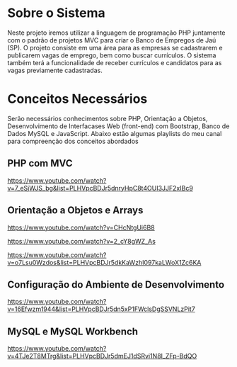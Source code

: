 # Sobre o Sistema

Neste projeto iremos utilizar a linguagem de programação PHP juntamente com o padrão de projetos MVC para criar o Banco de Empregos de Jaú (SP). O projeto consiste em uma área para as empresas se cadastrarem e publicarem vagas de emprego, bem como buscar currículos. O sistema também terá a funcionalidade de receber currículos e candidatos para as vagas previamente cadastradas.

# Conceitos Necessários

Serão necessários conhecimentos sobre PHP, Orientação a Objetos, Desenvolvimento de Interfacases Web (front-end) com Bootstrap, Banco de Dados MySQL e JavaScript.
Abaixo estão algumas playlists do meu canal para compreenção dos conceitos abordados

## PHP com MVC
https://www.youtube.com/watch?v=7_eSjWJS_bg&list=PLHVpcBDJr5dnryHpC8t4OUI3JJF2xIBc9

## Orientação a Objetos e Arrays
https://www.youtube.com/watch?v=CHcNtgUi6B8

https://www.youtube.com/watch?v=2_cY8gWZ_As

https://www.youtube.com/watch?v=o7Lsu0Wzdos&list=PLHVpcBDJr5dkKaWzhI097kaLWoX1Zc6KA

## Configuração do Ambiente de Desenvolvimento
https://www.youtube.com/watch?v=16Efwzm1944&list=PLHVpcBDJr5dn5xP1FWclsDgSSVNLzPit7

## MySQL e MySQL Workbench
https://www.youtube.com/watch?v=4TJe2T8MTrg&list=PLHVpcBDJr5dmEJ1dSRvi1N8I_ZFp-BdQO
